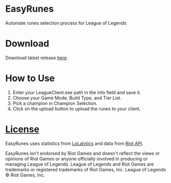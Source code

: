 # EasyRunes

Automate runes selection process for League of Legends

# Download

Download latest release [here](https://github.com/lowyiyiu/EasyRunes/releases/latest).

# How to Use

1. Enter your LeagueClient.exe path in the info field and save it.
2. Choose your Game Mode, Build Type, and Tier List.
3. Pick a champion in Champion Selection.
4. Click on the upload button to upload the runes to your client.

# [License](https://github.com/lowyiyiu/EasyRunes/tree/master/LICENSE)

EasyRunes uses statistics from [LoLalytics](<[https://lolalytics.com/](https://lolalytics.com/)>) and data from [Riot API](<[https://developer.riotgames.com/](https://developer.riotgames.com/)>).

EasyRunes isn't endorsed by Riot Games and doesn't reflect the views or opinions of Riot Games or anyone officially involved in producing or managing League of Legends. League of Legends and Riot Games are trademarks or registered trademarks of Riot Games, Inc. League of Legends © Riot Games, Inc.
